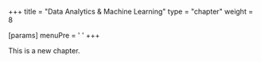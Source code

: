 +++
title = "Data Analytics & Machine Learning"
type = "chapter"
weight = 8

[params]
  menuPre = '<i class="fa-solid fa-magnifying-glass-chart"></i> '
+++

This is a new chapter.